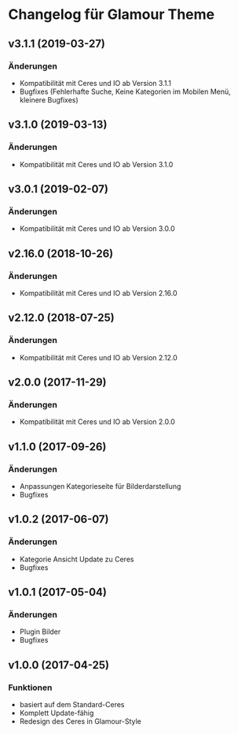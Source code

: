 # Changelog für Glamour Theme

## v3.1.1 (2019-03-27)

### Änderungen
- Kompatibilität mit Ceres und IO ab Version 3.1.1
- Bugfixes (Fehlerhafte Suche, Keine Kategorien im Mobilen Menü, kleinere Bugfixes)


## v3.1.0 (2019-03-13)

### Änderungen
- Kompatibilität mit Ceres und IO ab Version 3.1.0

## v3.0.1 (2019-02-07)

### Änderungen
- Kompatibilität mit Ceres und IO ab Version 3.0.0

## v2.16.0 (2018-10-26)

### Änderungen
- Kompatibilität mit Ceres und IO ab Version 2.16.0

## v2.12.0 (2018-07-25)

### Änderungen
- Kompatibilität mit Ceres und IO ab Version 2.12.0

## v2.0.0 (2017-11-29)

### Änderungen
- Kompatibilität mit Ceres und IO ab Version 2.0.0

## v1.1.0 (2017-09-26)

### Änderungen

- Anpassungen Kategorieseite für Bilderdarstellung
- Bugfixes

## v1.0.2 (2017-06-07)

### Änderungen

- Kategorie Ansicht Update zu Ceres
- Bugfixes

## v1.0.1 (2017-05-04)

### Änderungen

- Plugin Bilder
- Bugfixes

## v1.0.0 (2017-04-25)

### Funktionen

- basiert auf dem Standard-Ceres
- Komplett Update-fähig
- Redesign des Ceres in Glamour-Style
